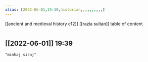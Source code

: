 ```yaml
---
alias: [2022-06-01,19:39,historian,,,,,,,,,,]
---
```

[[ancient and medieval history c12]] [[razia sultan]]
table of content
```toc
```

[[2022-06-01]] 19:39
- 
```query
"minhaj siraj"
```